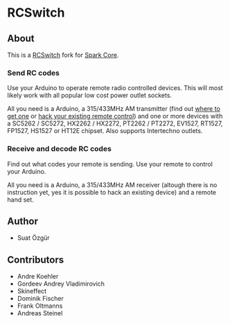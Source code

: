 RCSwitch
========

About
-----

This is a [RCSwitch](https://code.google.com/p/rc-switch/) fork for [Spark Core](https://www.spark.io/).

### Send RC codes

Use your Arduino to operate remote radio controlled devices. This will most likely work with all popular low cost power outlet sockets.

All you need is a Arduino, a 315/433MHz AM transmitter (find out [where to get one](https://code.google.com/p/rc-switch/wiki/List_TransmitterReceiverModules) or [hack your existing remote control](https://code.google.com/p/rc-switch/wiki/HowTo_HackRemoteControl)) and one or more devices with a SC5262 / SC5272, HX2262 / HX2272, PT2262 / PT2272, EV1527, RT1527, FP1527, HS1527 or HT12E chipset. Also supports Intertechno outlets.

### Receive and decode RC codes

Find out what codes your remote is sending. Use your remote to control your Arduino.

All you need is a Arduino, a 315/433MHz AM receiver (altough there is no instruction yet, yes it is possible to hack an existing device) and a remote hand set.

Author
-------

* Suat Özgür

Contributors
------------

* Andre Koehler
* Gordeev Andrey Vladimirovich
* Skineffect
* Dominik Fischer
* Frank Oltmanns
* Andreas Steinel
